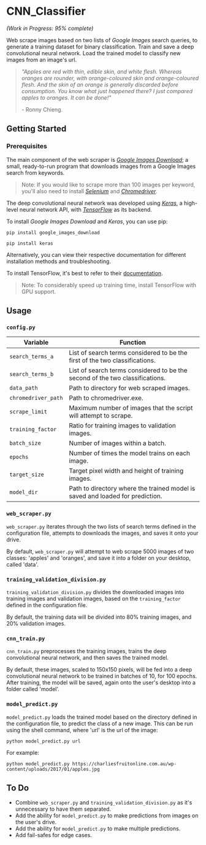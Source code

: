 # CNN_Classifier

*(Work in Progress: 95% complete)*

Web scrape images based on two lists of _Google Images_ search queries, to generate a training dataset for binary classification. Train and save a deep convolutional neural network. Load the trained model to classify new images from an image's url.

> _"Apples are red with thin, edible skin, and white flesh. Whereas oranges are rounder, with orange-coloured skin and orange-coloured flesh. And the skin of an orange is generally discarded before consumption. You know what just happened there? I just compared apples to oranges. It can be done!"_
>
> \- Ronny Chieng.

## Getting Started

### Prerequisites

The main component of the web scraper is _[Google Images Download](https://github.com/hardikvasa/google-images-download)_; a small, ready-to-run program that downloads images from a Google Images search from keywords.
> Note: If you would like to scrape more than 100 images per keyword, you'll also need to install _[Selenium](https://www.seleniumhq.org/)_ and _[Chromedriver](http://chromedriver.chromium.org/)_.

The deep convolutional neural network was developed using _[Keras](https://keras.io/)_, a high-level neural network API, with _[TensorFlow](https://www.tensorflow.org/)_ as its backend.

To install _Google Images Download_ and _Keras_, you can use pip:
```
pip install google_images_download
```
```
pip install keras
```
Alternatively, you can view their respective documentation for different installation methods and troubleshooting.

To install TensorFlow, it's best to refer to their [documentation](https://www.tensorflow.org/install/).
> Note: To considerably speed up training time, install TensorFlow with GPU support.

## Usage

### `config.py`

| Variable            | Function                                                                      |
| ------------------- | ----------------------------------------------------------------------------- |
| `search_terms_a`    | List of search terms considered to be the first of the two classifications.   |
| `search_terms_b`    | List of search terms considered to be the second of the two classifications.  |
| `data_path`         | Path to directory for web scraped images.                                     |
| `chromedriver_path` | Path to chromedriver.exe.                                                     |
| `scrape_limit`      | Maximum number of images that the script will attempt to scrape.              |
| `training_factor`   | Ratio for training images to validation images.                               |
| `batch_size`        | Number of images within a batch.                                              |
| `epochs`            | Number of times the model trains on each image.                               |
| `target_size`       | Target pixel width and height of training images.                             |
| `model_dir`         | Path to directory where the trained model is saved and loaded for prediction. |

### `web_scraper.py`

`web_scraper.py` iterates through the two lists of search terms defined in the configuration file, attempts to downloads the images, and saves it onto your drive.

By default, `web_scraper.py` will attempt to web scrape 5000 images of two classes: 'apples' and 'oranges', and save it into a folder on your desktop, called 'data'.

### `training_validation_division.py`

`training_validation_division.py` divides the downloaded images into training images and validation images, based on the `training_factor` defined in the configuration file.

By default, the training data will be divided into 80% training images, and 20% validation images.

### `cnn_train.py`

`cnn_train.py` preprocesses the training images, trains the deep convolutional neural network, and then saves the trained model.

By default, these images, scaled to 150x150 pixels, will be fed into a deep convolutional neural network to be trained in batches of 10, for 100 epochs. After training, the model will be saved, again onto the user's desktop into a folder called 'model'.

### `model_predict.py`

`model_predict.py` loads the trained model based on the directory defined in the configuration file, to predict the class of a new image. This can be run using the shell command, where 'url' is the url of the image:
```
python model_predict.py url
```
For example:
```
python model_predict.py https://charliesfruitonline.com.au/wp-content/uploads/2017/01/apples.jpg
```

## To Do

- Combine `web_scraper.py` and `training_validation_division.py` as it's unnecessary to have them separated.
- Add the ability for `model_predict.py` to make predictions from images on the user's drive.
- Add the ability for `model_predict.py` to make multiple predictions.
- Add fail-safes for edge cases.
